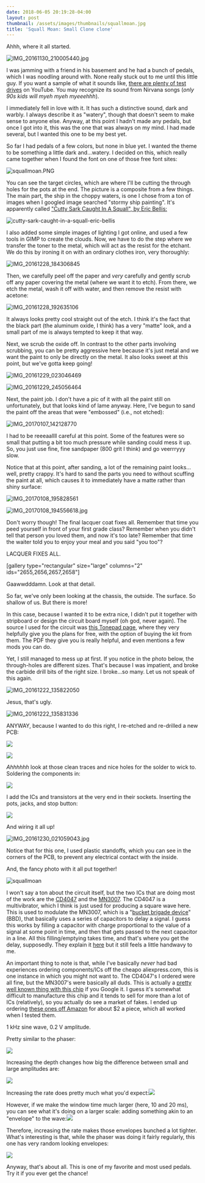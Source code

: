 ```yaml
---
date: 2018-06-05 20:19:28-04:00
layout: post
thumbnail: /assets/images/thumbnails/squallmoan.jpg
title: 'Squall Moan: Small Clone clone'
---
```


Ahhh, where it all started.

![IMG_20161130_210005440.jpg](/assets/images/img_20161130_210005440.jpg)

I was jamming with a friend in his basement and he had a bunch of pedals, which I was noodling around with. None really stuck out to me until this little guy. If you want a sample of what it sounds like, [there are plenty of test drives](https://www.youtube.com/watch?v=IBY3hEXeBCI) on YouTube. You may recognize its sound from Nirvana songs (*only 90s kids will myeh myeh myeeehhh*).

I immediately fell in love with it. It has such a distinctive sound, dark and warbly. I always describe it as "watery", though that doesn't seem to make sense to anyone else. Anyway, at this point I hadn't made any pedals, but once I got into it, this was the one that was always on my mind. I had made several, but I wanted this one to be my best yet.

So far I had pedals of a few colors, but none in blue yet. I wanted the theme to be something a little dark and...watery. I decided on this, which really came together when I found the font on one of those free font sites:

![squallmoan.PNG](/assets/images/squallmoan.png)

You can see the target circles, which are where I'll be cutting the through holes for the pots at the end. The picture is a composite from a few things. The main part, the ship in the choppy waters, is one I chose from a ton of images when I googled image searched "stormy ship painting". It's apparently called ["Cutty Sark Caught In A Squall", by Eric Bellis:](http://www.ericbellis.com/26544/index.htm?purchase=268947)

![cutty-sark-caught-in-a-squall-eric-bellis](/assets/images/cutty-sark-caught-in-a-squall-eric-bellis.jpg)

I also added some simple images of lighting I got online, and used a few tools in GIMP to create the clouds. Now, we have to do the step where we transfer the toner to the metal, which will act as the resist for the etchant. We do this by ironing it on with an ordinary clothes iron, very thoroughly:

![IMG_20161228_184306845](/assets/images/img_20161228_184306845-1024x768.jpg)

Then, we carefully peel off the paper and *very* carefully and gently scrub off any paper covering the metal (where we want it to etch). From there, we etch the metal, wash it off with water, and then remove the resist with acetone:

![IMG_20161228_192635106](/assets/images/img_20161228_192635106-1024x768.jpg)

It always looks pretty cool straight out of the etch. I think it's the fact that the black part (the aluminum oxide, I think) has a very "matte" look, and a small part of me is always tempted to keep it that way.

Next, we scrub the oxide off. In contrast to the other parts involving scrubbing, you can be pretty aggressive here because it's just metal and we want the paint to only be directly on the metal. It also looks sweet at this point, but we've gotta keep going!

![IMG_20161229_023046469](/assets/images/img_20161229_023046469-1024x768.jpg)

![IMG_20161229_245056464](/assets/images/img_20161229_245056464-1024x768.jpg)

Next, the paint job. I don't have a pic of it with all the paint still on unfortunately, but that looks kind of lame anyway. Here, I've begun to sand the paint off the areas that were "embossed" (i.e., not etched):

![IMG_20170107_142128770](/assets/images/img_20170107_142128770-768x1024.jpg)

I had to be reeeaallll careful at this point. Some of the features were so small that putting a bit too much pressure while sanding could mess it up. So, you just use fine, fine sandpaper (800 grit I think) and go veerrryyy slow.

Notice that at this point, after sanding, a lot of the remaining paint looks... well, pretty crappy. It's hard to sand the parts you need to without scuffing the paint at all, which causes it to immediately have a matte rather than shiny surface:

![IMG_20170108_195828561](/assets/images/img_20170108_195828561-1024x768.jpg)

![IMG_20170108_194556618.jpg](/assets/images/img_20170108_194556618-1024x768.jpg)

Don't worry though! The final lacquer coat fixes all. Remember that time you peed yourself in front of your first grade class? Remember when you didn't tell that person you loved them, and now it's too late? Remember that time the waiter told you to enjoy your meal and you said "you too"?

LACQUER FIXES ALL.

[gallery type="rectangular" size="large" columns="2" ids="2655,2656,2657,2658"]

Gaawwdddamn. Look at that detail.

So far, we've only been looking at the chassis, the outside. The surface. So shallow of us. But there is more!

In this case, because I wanted it to be extra nice, I didn't put it together with stripboard or design the circuit board myself (oh god, never again). The source I used for the circuit was [this Tonepad page](http://www.tonepad.com/project.asp?id=8), where they very helpfully give you the plans for free, with the option of buying the kit from them. The PDF they give you is really helpful, and even mentions a few mods you can do.

Yet, I still managed to mess up at first. If you notice in the photo below, the through-holes are different sizes. That's because I was impatient, and broke the carbide drill bits of the right size. I broke...so many. Let us not speak of this again.

![IMG_20161222_135822050](/assets/images/img_20161222_135822050-768x1024.jpg)

Jesus, that's ugly.

![IMG_20161222_135831336](/assets/images/img_20161222_135831336-1024x768.jpg)

ANYWAY, because I wanted to do this right, I re-etched and re-drilled a new PCB:

![](/assets/images/img_20161230_163805537-768x1024.jpg)

![](/assets/images/img_20161230_165629408-1024x768.jpg)

*Ahhhhhh* look at those clean traces and nice holes for the solder to wick to. Soldering the components in:

![](/assets/images/img_20161222_135809566-768x1024.jpg)

I add the ICs and transistors at the very end in their sockets. Inserting the pots, jacks, and stop button:

![](/assets/images/img_20161229_121122479-1024x768.jpg)

And wiring it all up!

![IMG_20161230_021059043.jpg](/assets/images/img_20161230_021059043-1024x768.jpg)

Notice that for this one, I used plastic standoffs, which you can see in the corners of the PCB, to prevent any electrical contact with the inside.

And, the fancy photo with it all put together!

![squallmoan](/assets/images/squallmoan-1024x682.jpg)

I won't say a ton about the circuit itself, but the two ICs that are doing most of the work are the [CD4047](https://www.uni-kl.de/elektronik-lager/418072) and the [MN3007](http://www.experimentalistsanonymous.com/diy/Datasheets/MN3007.pdf). The CD4047 is a multivibrator, which I think is just used for producing a square wave here. This is used to modulate the MN3007, which is a "[bucket brigade device](https://en.wikipedia.org/wiki/Bucket-brigade_device)" (BBD), that basically uses a series of capacitors to delay a signal. I guess this works by filling a capacitor with charge proportional to the value of a signal at some point in time, and then that gets passed to the next capacitor in a line. All this filling/emptying takes time, and that's where you get the delay, supposedly. They explain it [here](https://www.rolandcorp.com.au/blog/boss-talk-bbd) but it still feels a little handwavy to me.

An important thing to note is that, while I've basically *never* had bad experiences ordering components/ICs off the cheapo aliexpress.com, this is one instance in which you might not want to. The CD4047's I ordered were all fine, but the MN3007's were basically all duds. This is actually a [pretty well known thing with this chip](http://www.madbeanpedals.com/forum/index.php?topic=2758.0) if you Google it. I guess it's somewhat difficult to manufacture this chip and it tends to sell for more than a lot of ICs (relatively), so you actually do see a market of fakes. I ended up ordering [these ones off Amazon](https://www.amazon.com/MN3007-bucket-brigade-delay-socket/dp/B01MFC9Y51) for about $2 a piece, which all worked when I tested them.

1 kHz sine wave, 0.2 V amplitude.

Pretty similar to the phaser:

![](/assets/images/1.gif)

Increasing the depth changes how big the difference between small and large amplitudes are:

![](/assets/images/5.gif)

Increasing the rate does pretty much what you'd expect:![](/assets/images/2.gif)

However, if we make the window time much larger (here, 10 and 20 ms), you can see what it's doing on a larger scale: adding something akin to an "envelope" to the wave:![](/assets/images/6.gif)

Therefore, increasing the rate makes those envelopes bunched a lot tighter. What's interesting is that, while the phaser was doing it fairly regularly, this one has very random looking envelopes:

![](/assets/images/4.gif)

Anyway, that's about all. This is one of my favorite and most used pedals. Try it if you ever get the chance!
